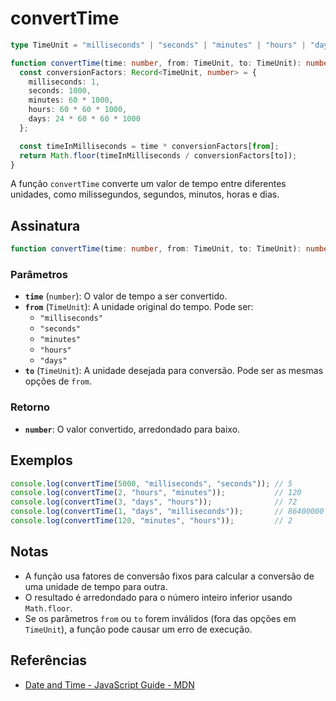 # convertTime

```typescript
type TimeUnit = "milliseconds" | "seconds" | "minutes" | "hours" | "days";

function convertTime(time: number, from: TimeUnit, to: TimeUnit): number {
  const conversionFactors: Record<TimeUnit, number> = {
    milliseconds: 1,
    seconds: 1000,
    minutes: 60 * 1000,
    hours: 60 * 60 * 1000,
    days: 24 * 60 * 60 * 1000
  };

  const timeInMilliseconds = time * conversionFactors[from];
  return Math.floor(timeInMilliseconds / conversionFactors[to]);
}
```

A função `convertTime` converte um valor de tempo entre diferentes unidades, como milissegundos, segundos, minutos, horas e dias.

## Assinatura

```typescript
function convertTime(time: number, from: TimeUnit, to: TimeUnit): number;
```

### Parâmetros

- **`time`** (`number`): O valor de tempo a ser convertido.
- **`from`** (`TimeUnit`): A unidade original do tempo. Pode ser:
  - `"milliseconds"`
  - `"seconds"`
  - `"minutes"`
  - `"hours"`
  - `"days"`
- **`to`** (`TimeUnit`): A unidade desejada para conversão. Pode ser as mesmas opções de `from`.

### Retorno

- **`number`**: O valor convertido, arredondado para baixo.

## Exemplos

```typescript
console.log(convertTime(5000, "milliseconds", "seconds")); // 5
console.log(convertTime(2, "hours", "minutes"));           // 120
console.log(convertTime(3, "days", "hours"));              // 72
console.log(convertTime(1, "days", "milliseconds"));       // 86400000
console.log(convertTime(120, "minutes", "hours"));         // 2
```

## Notas

- A função usa fatores de conversão fixos para calcular a conversão de uma unidade de tempo para outra.
- O resultado é arredondado para o número inteiro inferior usando `Math.floor`.
- Se os parâmetros `from` ou `to` forem inválidos (fora das opções em `TimeUnit`), a função pode causar um erro de execução.

## Referências

- [Date and Time - JavaScript Guide - MDN](https://developer.mozilla.org/en-US/docs/Web/JavaScript/Reference/Global_Objects/Date)